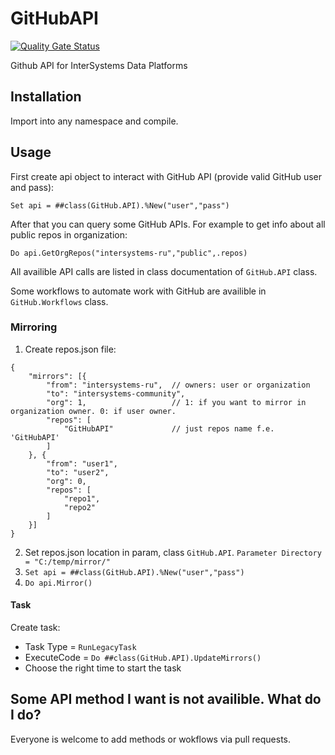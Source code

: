 # GitHubAPI
 [![Quality Gate Status](https://community.objectscriptquality.com/api/project_badges/measure?project=intersystems_iris_community%2FGitHubAPI&metric=alert_status)](https://community.objectscriptquality.com/dashboard?id=intersystems_iris_community%2FGitHubAPI)

Github API for InterSystems Data Platforms

## Installation

Import into any namespace and compile.

## Usage

First create api object to interact with GitHub API (provide valid GitHub user and pass):

`Set api = ##class(GitHub.API).%New("user","pass")`

After that you can query some GitHub APIs. For example to get info about all public repos in organization:

`Do api.GetOrgRepos("intersystems-ru","public",.repos)`

All availible API calls are listed in class documentation of `GitHub.API` class.

Some workflows to automate work with GitHub are availible in `GitHub.Workflows` class.

### Mirroring

1. Create repos.json file: 

```
{
    "mirrors": [{
        "from": "intersystems-ru",  // owners: user or organization
        "to": "intersystems-community",
        "org": 1,                   // 1: if you want to mirror in organization owner. 0: if user owner.
        "repos": [
            "GitHubAPI"             // just repos name f.e. 'GitHubAPI'
        ]
    }, {
        "from": "user1",
        "to": "user2",
        "org": 0,
        "repos": [
            "repo1",
            "repo2"
        ]
    }]
}
```

2. Set repos.json location in param, class `GitHub.API`. `Parameter Directory = "C:/temp/mirror/"`
3. `Set api = ##class(GitHub.API).%New("user","pass")`
4. `Do api.Mirror()`

#### Task

Create task:
- Task Type = `RunLegacyTask`
- ExecuteCode = `Do ##class(GitHub.API).UpdateMirrors()`
- Choose the right time to start the task


## Some API method I want is not availible. What do I do?
Everyone is welcome to add methods or wokflows via pull requests.
